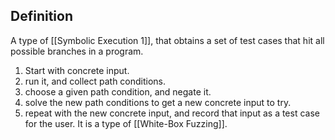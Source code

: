 ## Definition
A type of [[Symbolic Execution 1]],  that obtains a set of test cases that hit all possible branches in a program.
1. Start with concrete input.
2. run it, and collect path conditions.
3. choose a given path condition, and negate it.
4. solve the new path conditions to get a new concrete input to try.
5. repeat with the new concrete input, and record that input as a test case for the user.
It is a type of [[White-Box Fuzzing]].